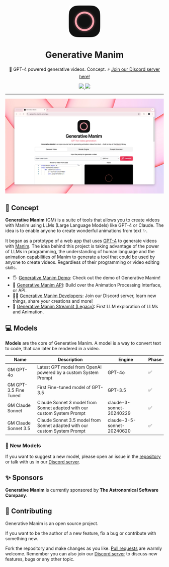 <p align="center">
  <img
    src=".github/logo.png"
    align="center"
    width="100"
    alt="Generative Manim"
    title="Generative Manim"
  />
  <h1 align="center">Generative Manim</h1>
</p>

<p align="center">
  🎨 GPT-4 powered generative videos. Concept. ⚡️ <a href="https://discord.gg/HkbYEGybGv">Join our Discord server here!</a>
</p>

<p align="center">
  <a href="https://generative-manim.streamlit.app">
    <img src="https://static.streamlit.io/badges/streamlit_badge_black_white.svg" />
  </a>
  <a href="">
    <img src="https://img.shields.io/static/v1?label=OpenAI%20API&message=GPT-4&color=000000&logo=openai&style=flat" />
  </a>
</p>

---

![Preview](./.github/preview.jpg)

## 🚀 Concept

**Generative Manim** (GM) is a suite of tools that allows you to create videos with Manim using LLMs (Large Language Models) like GPT-4 or Claude. The idea is to enable anyone to create wonderful animations from text ✨.

It began as a prototype of a web app that uses [GPT-4](https://openai.com/research/gpt-4) to generate videos with [Manim](https://www.manim.community). The idea behind this project is taking advantage of the power of LLMs in programming, the understanding of human language and the animation capabilities of Manim to generate a tool that could be used by anyone to create videos. Regardless of their programming or video editing skills.

- 🖐️ [Generative Manim Demo](https://generative-manim.vercel.app/): Check out the demo of Generative Manim!
- 🔬 [Generative Manim API](https://github.com/360macky/generative-manim/tree/main/api): Build over the Animation Processing Interface, or API.
- 🧑‍💻 [Generative Manim Developers](https://discord.gg/HkbYEGybGv): Join our Discord server, learn new things, share your creations and more!
- 🍎 [Generative Manim Streamlit (Legacy)](https://github.com/360macky/generative-manim/tree/main/streamlit): First LLM exploration of LLMs and Animation.

## 💻 Models

**Models** are the core of Generative Manim. A model is a way to convert text to code, that can later be rendered in a video.

| Name                  | Description                                                               | Engine                     | Phase |
| --------------------- | ------------------------------------------------------------------------- | -------------------------- | ----- |
| GM GPT-4o             | Latest GPT model from OpenAI powered by a custom System Prompt            | GPT-4o                     | ✅    |
| GM GPT-3.5 Fine Tuned | First Fine-tuned model of GPT-3.5                                         | GPT-3.5                    | ✅    |
| GM Claude Sonnet      | Claude Sonnet 3 model from Sonnet adapted with our custom System Prompt   | claude-3-sonnet-20240229   | ✅    |
| GM Claude Sonnet 3.5  | Claude Sonnet 3.5 model from Sonnet adapted with our custom System Prompt | claude-3-5-sonnet-20240620 | ✅    |

### 📡 New Models

If you want to suggest a new model, please open an issue in the [repository](https://github.com/360macky/generative-manim/issues) or talk with us in our [Discord server](https://discord.gg/HkbYEGybGv).

## ✨ Sponsors

**Generative Manim** is currently sponsored by **The Astronomical Software Company**.

## 🤲 Contributing

Generative Manim is an open source project.

If you want to be the author of a new feature, fix a bug or contribute with something new.

Fork the repository and make changes as you like. [Pull requests](https://github.com/360macky/generative-manim/pulls) are warmly welcome. Remember you can also join our [Discord server](https://discord.gg/HkbYEGybGv) to discuss new features, bugs or any other topic.
